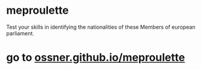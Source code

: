 # meproulette
Test your skills in identifying the nationalities of these Members of european parliament.
# go to [ossner.github.io/meproulette](ossner.github.io/meproulette)

